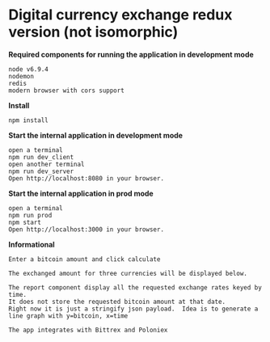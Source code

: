Digital currency exchange redux version (not isomorphic)
================================



**Required components for running the application in development mode**
```
node v6.9.4
nodemon
redis
modern browser with cors support
```

**Install**
```
npm install
```

**Start the internal application in development mode**
```
open a terminal
npm run dev_client
open another terminal
npm run dev_server
Open http://localhost:8080 in your browser.
```

**Start the internal application in prod mode**
```
open a terminal
npm run prod
npm start
Open http://localhost:3000 in your browser.
```



**Informational**
```
Enter a bitcoin amount and click calculate

The exchanged amount for three currencies will be displayed below.

The report component display all the requested exchange rates keyed by time.  
It does not store the requested bitcoin amount at that date.  
Right now it is just a stringify json payload.  Idea is to generate a line graph with y=bitcoin, x=time

The app integrates with Bittrex and Poloniex
```